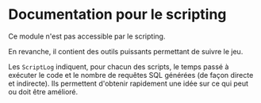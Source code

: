 Documentation pour le scripting
=======================

Ce module n'est pas accessible par le scripting.

En revanche, il contient des outils puissants permettant de suivre le jeu.

Les `ScriptLog` indiquent, pour chacun des scripts, le temps passé à exécuter le code et le nombre de requêtes SQL générées (de façon directe et indirecte). Ils permettent d'obtenir rapidement une idée sur ce qui peut ou doit être amélioré.
